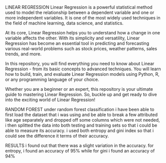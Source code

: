 LINEAR REGRESSION
Linear Regression is a powerful statistical method used to model the relationship between a dependent variable and one or more independent variables. It is one of the most widely used techniques in the field of machine learning, data science, and statistics.

At its core, Linear Regression helps you to understand how a change in one variable affects the other. With its simplicity and versatility, Linear Regression has become an essential tool in predicting and forecasting various real-world problems such as stock prices, weather patterns, sales trends, and more.

In this repository, you will find everything you need to know about Linear Regression - from its basic concepts to advanced techniques. You will learn how to build, train, and evaluate Linear Regression models using Python, R, or any programming language of your choice.

Whether you are a beginner or an expert, this repository is your ultimate guide to mastering Linear Regression. So, buckle up and get ready to dive into the exciting world of Linear Regression!

RANDOM FOREST
under random forest classification i have been able to first load the dataset that i was using and be able to break a few attributed like age separately and dropped off some columns which were not needed, i then splitted the data into both testing and training sets so that i could be able to measure its accuracy.
i used both entropy and gini index so that i could see the difference it terms of their accuracy.

RESULTS
i found out that there was a slight variation in the accuracy.
for entropy, i found an accuracy of 95% while for gini i found an accuracy of 94%
